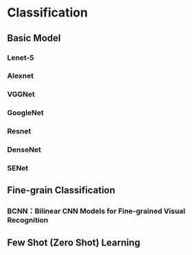 # Classification

## Basic Model

### Lenet-5

### Alexnet

### VGGNet

### GoogleNet

### Resnet

### DenseNet

### SENet

## Fine-grain Classification

### BCNN：Bilinear CNN Models for Fine-grained Visual Recognition

## Few Shot (Zero Shot) Learning